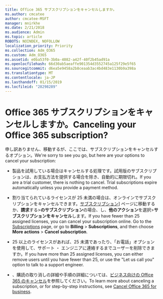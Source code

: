 ```yaml
---
title: Office 365 サブスクリプションをキャンセルしますか。
ms.author: cmcatee
author: cmcatee-MSFT
manager: mnirkhe
ms.date: 2/21/2018
ms.audience: Admin
ms.topic: article
ROBOTS: NOINDEX, NOFOLLOW
localization_priority: Priority
ms.collection: Adm_O365
ms.custom: Adm_O365
ms.assetid: e0ba53f0-3b0a-4082-a42f-40f2b45ad91a
ms.openlocfilehash: 66d30ab5aeaffe901354d3552745a125f29e5f65
ms.sourcegitcommit: d6ea5e9458a2b8ceaab3ac4bd483e1130b9a398a
ms.translationtype: MT
ms.contentlocale: ja-JP
ms.lasthandoff: 01/15/2019
ms.locfileid: "28298289"
---
```

# <a name="canceling-your-office-365-subscription"></a><span data-ttu-id="3a68b-102">Office 365 サブスクリプションをキャンセルしますか。</span><span class="sxs-lookup"><span data-stu-id="3a68b-102">Canceling your Office 365 subscription?</span></span>

<span data-ttu-id="3a68b-103">申し訳ありません、移動するが、ここでは、サブスクリプションをキャンセルするオプション。</span><span class="sxs-lookup"><span data-stu-id="3a68b-103">We're sorry to see you go, but here are your options to cancel your subscription:</span></span>
  
- <span data-ttu-id="3a68b-p101">製品を試用している場合はキャンセルする処理です。試用版のサブスクリプションは、お支払方法を提供する場合を除き、自動的に期限切れ。</span><span class="sxs-lookup"><span data-stu-id="3a68b-p101">If you are a trial customer, there is nothing to cancel. Trial subscriptions expire automatically unless you provide a payment method.</span></span>
    
- <span data-ttu-id="3a68b-p102">割り当てられているライセンスが 25 未満の場合は、オンラインでサブスクリプションをキャンセルできます。[サブスクリプション](https://go.microsoft.com/fwlink/p/?linkid=842054)] ページに移動するか、**請求**する\>**のサブスクリプション**の場合、し、**他のアクション**を選択\>**サブスクリプションをキャンセル**します。</span><span class="sxs-lookup"><span data-stu-id="3a68b-p102">If you have fewer than 25 assigned licenses, you can cancel your subscription online. Go to the [Subscriptions](https://go.microsoft.com/fwlink/p/?linkid=842054) page, or go to **Billing** \> **Subscriptions**, and then choose **More actions** \> **Cancel subscription**.</span></span>
    
- <span data-ttu-id="3a68b-108">25 以上のライセンスがあれば、25 未満であったり、「お電話」オプションを使用して、サポート ・ エンジニアに連絡するまでユーザーを削除できますか。</span><span class="sxs-lookup"><span data-stu-id="3a68b-108">If you have more than 25 assigned licenses, you can either remove users until you have fewer than 25, or use the "Let us call you" option to talk to a support engineer.</span></span>
    
- <span data-ttu-id="3a68b-109">、購読の取り消しの詳細や手順の詳細については、[ビジネス向けの Office 365 のキャンセル](https://support.office.com/article/b1bc0bef-4608-4601-813a-cdd9f746709a)を参照してください。</span><span class="sxs-lookup"><span data-stu-id="3a68b-109">To learn more about canceling a subscription, or for step-by-step instructions, see [Cancel Office 365 for business](https://support.office.com/article/b1bc0bef-4608-4601-813a-cdd9f746709a).</span></span>
    

